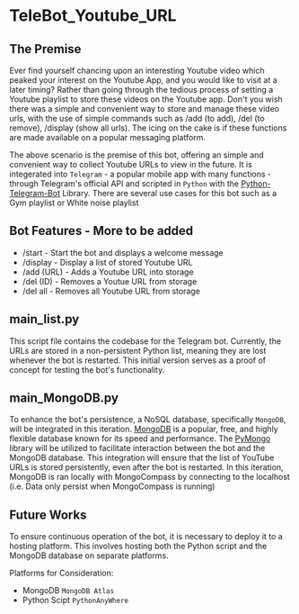 # TeleBot_Youtube_URL

## The Premise
Ever find yourself chancing upon an interesting Youtube video which peaked your interest on the Youtube App, and you would like to visit at a later timing? Rather than going through the tedious process of setting a Youtube playlist to store these videos on the Youtube app. Don't you wish there was a simple and convenient way to store and manage these video urls, with the use of simple commands such as /add (to add), /del (to remove), /display (show all urls). The icing on the cake is if these functions are made available on a popular messaging platform.

The above scenario is the premise of this bot, offering an simple and convenient way to collect Youtube URLs to view in the future. It is integerated into `Telegram` - a popular mobile app with many functions - through Telegram's official API and scripted in `Python` with the [Python-Telegram-Bot](https://python-telegram-bot.org/) Library. There are several use cases for this bot such as a Gym playlist or White noise playlist

## Bot Features - More to be added
* /start - Start the bot and displays a welcome message
* /display - Display a list of stored Youtube URL
* /add (URL) - Adds a Youtube URL into storage 
* /del (ID) - Removes a Youtue URL from storage
* /del all - Removes all Youtube URL from storage

## main_list.py
This script file contains the codebase for the Telegram bot. Currently, the URLs are stored in a non-persistent Python list, meaning they are lost whenever the bot is restarted. This initial version serves as a proof of concept for testing the bot's functionality.

## main_MongoDB.py
To enhance the bot's persistence, a NoSQL database, specifically `MongoDB`, will be integrated in this iteration. [MongoDB](https://www.mongodb.com/docs/manual/reference/method/js-collection/) is a popular, free, and highly flexible database known for its speed and performance. The [PyMongo](https://www.mongodb.com/resources/languages/mongoengine-pymongo) library will be utilized to facilitate interaction between the bot and the MongoDB database. This integration will ensure that the list of YouTube URLs is stored persistently, even after the bot is restarted. In this iteration, MongoDB is ran locally with MongoCompass by connecting to the localhost (i.e. Data only persist when MongoCompass is running)

## Future Works
To ensure continuous operation of the bot, it is necessary to deploy it to a hosting platform. This involves hosting both the Python script and the MongoDB database on separate platforms.

Platforms for Consideration:
* MongoDB `MongoDB Atlas`
* Python Scipt `PythonAnyWhere`

